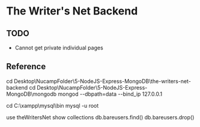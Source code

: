 # The Writer's Net Backend

## TODO

* Cannot get private individual pages

## Reference

cd Desktop\NucampFolder\5-NodeJS-Express-MongoDB\the-writers-net-backend
cd Desktop\NucampFolder\5-NodeJS-Express-MongoDB\mongodb
mongod --dbpath=data --bind_ip 127.0.0.1

cd C:\xampp\mysql\bin
mysql -u root

use theWritersNet
show collections
db.bareusers.find()
db.bareusers.drop()
